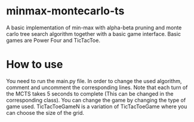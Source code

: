 # minmax-montecarlo-ts
A basic implementation of min-max with alpha-beta pruning and monte carlo tree search algorithm together with a basic game interface. Basic games are Power Four and TicTacToe.

# How to use
You need to run the main.py file. In order to change the used algorithm, comment and uncomment the corresponding lines. Note that each turn of the MCTS takes 5 seconds to complete
(This can be changed in the corresponding class). You can change the game by changing the type of game used. TicTacToeGameN is a variation of TicTacToeGame where you can choose the 
size of the grid.